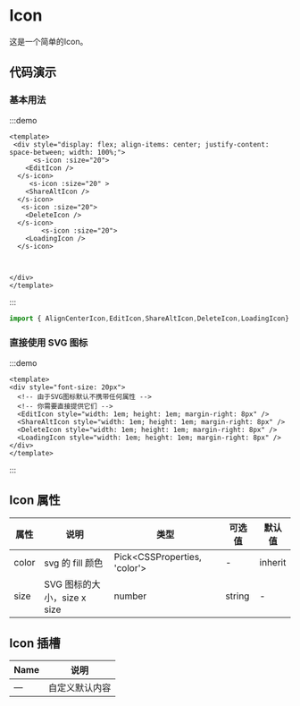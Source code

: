 

# Icon

这是一个简单的Icon。

## 代码演示

### 基本用法
:::demo 
  ```vue
  <template>
   <div style="display: flex; align-items: center; justify-content: space-between; width: 100%;">
        <s-icon :size="20">
      <EditIcon />
    </s-icon>
       <s-icon :size="20" >
      <ShareAltIcon />
    </s-icon>
     <s-icon :size="20">
      <DeleteIcon />
    </s-icon>
          <s-icon :size="20">
      <LoadingIcon />
    </s-icon>
     
     
    
  </div>
  </template>
  ```
:::

```ts
import { AlignCenterIcon,EditIcon,ShareAltIcon,DeleteIcon,LoadingIcon} from '@/icon/icons/index';
```


### 直接使用 SVG 图标

:::demo 
  ```vue
<template>
  <div style="font-size: 20px">
    <!-- 由于SVG图标默认不携带任何属性 -->
    <!-- 你需要直接提供它们 -->
    <EditIcon style="width: 1em; height: 1em; margin-right: 8px" />
    <ShareAltIcon style="width: 1em; height: 1em; margin-right: 8px" />
    <DeleteIcon style="width: 1em; height: 1em; margin-right: 8px" />
    <LoadingIcon style="width: 1em; height: 1em; margin-right: 8px" />
  </div>
</template>
  ```
:::


## Icon 属性

| 属性 | 说明                | 类型                           | 可选值 | 默认值                |
| --------- | -------------------------- | ------------------------------ | ---------------- | ---------------------- |
| color     | svg 的 fill 颜色   | Pick\<CSSProperties, 'color'\> | -                | inherit     |
| size      | SVG 图标的大小，size x size	 | number | string               | -                | inherit from font size |

## Icon 插槽

| Name | 说明               |
| ---- | ------------------------- |
| —    | 自定义默认内容 |